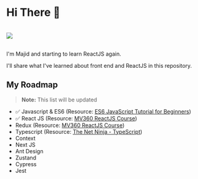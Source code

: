 # Hi There 👋
<br>
<div>
  <img src="https://i.giphy.com/media/Vbtc9VG51NtzT1Qnv1/giphy.webp" />
</div>
<br>
<p>
  I'm Majid and starting to learn ReactJS again.
</p>
<p>
I'll share what I've learned about front end and ReactJS in this repository.
</p>

## My Roadmap
> **Note:** This list will be updated

- ✅ Javascript & ES6 </span> (Resource: [ES6 JavaScript Tutorial for Beginners](https://www.youtube.com/watch?v=uaBNBWwjzV8))
- ✅ React JS (Resource: [MV360 ReactJS Course](https://mv360.pro/courses/2/%D8%A2%D9%85%D9%88%D8%B2%D8%B4-%DA%A9%D8%A7%D9%85%D9%84-%D8%B1%DB%8C-%D8%A7%DA%A9%D8%AA-react-%D9%88-Redux))
- Redux (Resource: [MV360 ReactJS Course](https://mv360.pro/courses/2/%D8%A2%D9%85%D9%88%D8%B2%D8%B4-%DA%A9%D8%A7%D9%85%D9%84-%D8%B1%DB%8C-%D8%A7%DA%A9%D8%AA-react-%D9%88-Redux))
- Typescript (Resource: [The Net Ninja - TypeScript](https://youtu.be/2pZmKW9-I_k))
- Context
- Next JS
- Ant Design
- Zustand
- Cypress
- Jest
